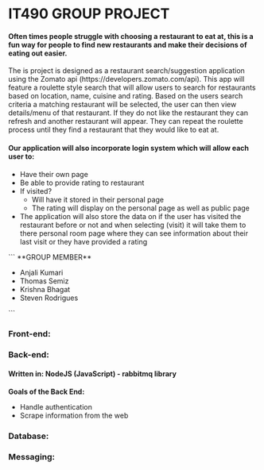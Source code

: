 <h1>IT490 GROUP PROJECT</h1>

<h4>Often times people struggle with choosing a restaurant to eat at, this is a fun way for people to find new restaurants and make their decisions of eating out easier.
</h4>

<p>The is project is designed as a restaurant search/suggestion application using the Zomato api (https://developers.zomato.com/api). This app will feature a roulette style search that will allow users to search for restaurants based on location, name, cuisine and rating. Based on the users search criteria a matching restaurant will be selected, the user can then view details/menu of that restaurant. If they do not like the restaurant they can refresh and another restaurant will appear. They can repeat the roulette process until they find a restaurant that they would like to eat at. 
</p>

<h4>Our application will also incorporate login system which will allow each user to:
</h4>
<ul><li>Have their own page</li> 
<li>Be able to provide rating to restaurant 
</li>
<li>
If  visited?
<ul> <li>Will have it stored in their personal page 
 </li>
 <li>The rating will display on the personal page as well as public page </li>
 
 </ul>
<li> 
The application will also store the data on if the user has visited the restaurant before or not and when selecting (visit) it will take them to there personal room page where they can see information about their last visit or they have provided a rating 

</li>


</ul>
```
**GROUP MEMBER**  
<ul> <li> Anjali Kumari</li>
<li>Thomas Semiz</li>
<li>Krishna Bhagat</li>
<li>Steven Rodrigues</li>

</ul>
```

<h3>Front-end:</h3>
<h3>Back-end:</h3>
<h4>Written in: NodeJS (JavaScript) - rabbitmq library</h4>


**Goals of the Back End:**
<ul><li>Handle authentication</li>
<li>Scrape information from the web </li>

</ul>


<h3>Database:</h3>
<h3>Messaging:</h3>
